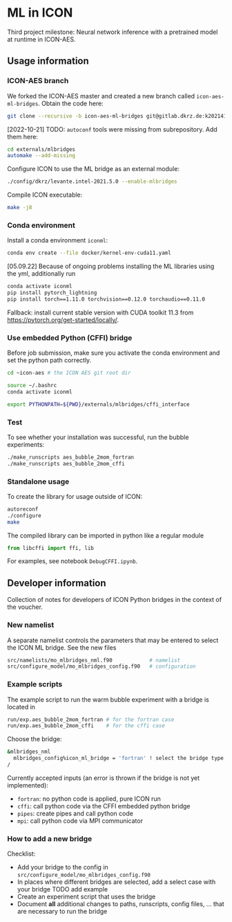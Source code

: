# ML in ICON

Third project milestone: Neural network inference with a pretrained model at runtime in ICON-AES. 

## Usage information

### ICON-AES branch

We forked the ICON-AES master and created a new branch called `icon-aes-ml-bridges`. Obtain the code here:

```bash
git clone --recursive -b icon-aes-ml-bridges git@gitlab.dkrz.de:k202141/icon-aes.git
```

[2022-10-21] TODO: `autoconf` tools were missing from subrepository. Add them here:

```bash
cd externals/mlbridges
automake --add-missing
```

Configure ICON to use the ML bridge as an external module:

```bash
./config/dkrz/levante.intel-2021.5.0 --enable-mlbridges
```

Compile ICON executable:

```bash
make -j8
```

### Conda environment

Install a conda environment `iconml`:

```bash
conda env create --file docker/kernel-env-cuda11.yaml
```

[05.09.22] Because of ongoing problems installing the ML libraries using the yml, additionally run

```bash
conda activate iconml
pip install pytorch_lightning
pip install torch==1.11.0 torchvision==0.12.0 torchaudio==0.11.0
```

Fallback: install current stable version with CUDA toolkit 11.3 from https://pytorch.org/get-started/locally/.

### Use embedded Python (CFFI) bridge

Before job submission, make sure you activate the conda environment and set the python path correctly. 

```bash
cd ~icon-aes # the ICON AES git root dir

source ~/.bashrc
conda activate iconml

export PYTHONPATH=${PWD}/externals/mlbridges/cffi_interface
```

### Test 

To see whether your installation was successful, run the bubble experiments:

```bash
./make_runscripts aes_bubble_2mom_fortran
./make_runscripts aes_bubble_2mom_cffi
```

### Standalone usage

To create the library for usage outside of ICON:

```bash
autoreconf
./configure
make
```

The compiled library can be imported in python like a regular module

```python
from libcffi import ffi, lib
```

For examples, see notebook `DebugCFFI.ipynb`.

## Developer information

Collection of notes for developers of ICON Python bridges in the context of the voucher.

### New namelist

A separate namelist controls the parameters that may be entered to select the ICON ML bridge. See the new files

```bash
src/namelists/mo_mlbridges_nml.f90            # namelist
src/configure_model/mo_mlbridges_config.f90   # configuration
```

### Example scripts

The example script to run the warm bubble experiment with a bridge is located in 

```bash
run/exp.aes_bubble_2mom_fortran # for the fortran case
run/exp.aes_bubble_2mom_cffi    # for the cffi case
```

Choose the bridge:

```bash
&mlbridges_nml
  mlbridges_config%icon_ml_bridge = 'fortran' ! select the bridge type (fortran: no bridge!)
/
```

Currently accepted inputs (an error is thrown if the bridge is not yet implemented):
- `fortran`: no python code is applied, pure ICON run
- `cffi`: call python code via the CFFI embedded python bridge
- `pipes`: create pipes and call python code
- `mpi`: call python code via MPI communicator

### How to add a new bridge

Checklist:
- Add your bridge to the config in `src/configure_model/mo_mlbridges_config.f90`
- In places where different bridges are selected, add a select case with your bridge TODO add example
- Create an experiment script that uses the bridge
- Document **all** additional changes to paths, runscripts, config files, ... that are necessary to run the bridge
